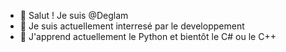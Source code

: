 - 👋 Salut ! Je suis @Deglam
- 👀 Je suis actuellement interresé par le developpement
- 🌱 J'apprend actuellement le Python et bientôt le C# ou le C++
